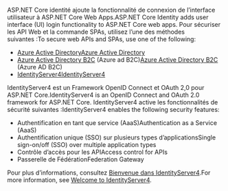 <span data-ttu-id="d7f40-101">ASP.NET Core identité ajoute la fonctionnalité de connexion de l’interface utilisateur à ASP.NET Core Web Apps.</span><span class="sxs-lookup"><span data-stu-id="d7f40-101">ASP.NET Core Identity adds user interface (UI) login functionality to ASP.NET Core web apps.</span></span> <span data-ttu-id="d7f40-102">Pour sécuriser les API Web et la commande SPAs, utilisez l’une des méthodes suivantes :</span><span class="sxs-lookup"><span data-stu-id="d7f40-102">To secure web APIs and SPAs, use one of the following:</span></span>

* [<span data-ttu-id="d7f40-103">Azure Active Directory</span><span class="sxs-lookup"><span data-stu-id="d7f40-103">Azure Active Directory</span></span>](/azure/api-management/api-management-howto-protect-backend-with-aad)
* <span data-ttu-id="d7f40-104">[Azure Active Directory B2C](/azure/active-directory-b2c/active-directory-b2c-custom-rest-api-netfw) (Azure ad B2C)</span><span class="sxs-lookup"><span data-stu-id="d7f40-104">[Azure Active Directory B2C](/azure/active-directory-b2c/active-directory-b2c-custom-rest-api-netfw) (Azure AD B2C)</span></span>
* [<span data-ttu-id="d7f40-105">IdentityServer4</span><span class="sxs-lookup"><span data-stu-id="d7f40-105">IdentityServer4</span></span>](https://identityserver.io)

<span data-ttu-id="d7f40-106">IdentityServer4 est un Framework OpenID Connect et OAuth 2,0 pour ASP.NET Core.</span><span class="sxs-lookup"><span data-stu-id="d7f40-106">IdentityServer4 is an OpenID Connect and OAuth 2.0 framework for ASP.NET Core.</span></span> <span data-ttu-id="d7f40-107">IdentityServer4 active les fonctionnalités de sécurité suivantes :</span><span class="sxs-lookup"><span data-stu-id="d7f40-107">IdentityServer4 enables the following security features:</span></span>

* <span data-ttu-id="d7f40-108">Authentification en tant que service (AaaS)</span><span class="sxs-lookup"><span data-stu-id="d7f40-108">Authentication as a Service (AaaS)</span></span>
* <span data-ttu-id="d7f40-109">Authentification unique (SSO) sur plusieurs types d’applications</span><span class="sxs-lookup"><span data-stu-id="d7f40-109">Single sign-on/off (SSO) over multiple application types</span></span>
* <span data-ttu-id="d7f40-110">Contrôle d’accès pour les API</span><span class="sxs-lookup"><span data-stu-id="d7f40-110">Access control for APIs</span></span>
* <span data-ttu-id="d7f40-111">Passerelle de Fédération</span><span class="sxs-lookup"><span data-stu-id="d7f40-111">Federation Gateway</span></span>

<span data-ttu-id="d7f40-112">Pour plus d’informations, consultez [Bienvenue dans IdentityServer4](https://docs.identityserver.io/en/latest/index.html).</span><span class="sxs-lookup"><span data-stu-id="d7f40-112">For more information, see [Welcome to IdentityServer4](https://docs.identityserver.io/en/latest/index.html).</span></span>
